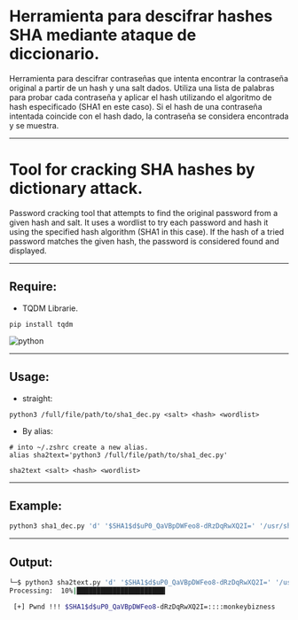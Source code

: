 # Herramienta para descifrar hashes SHA mediante ataque de diccionario.
Herramienta para descifrar contraseñas que intenta encontrar la contraseña original a partir de un hash y una salt dados. Utiliza una lista de palabras para probar cada contraseña y aplicar el hash utilizando el algoritmo de hash especificado (SHA1 en este caso). Si el hash de una contraseña intentada coincide con el hash dado, la contraseña se considera encontrada y se muestra.

---

# Tool for cracking SHA hashes by dictionary attack.
Password cracking tool that attempts to find the original password from a given hash and salt. It uses a wordlist to try each password and hash it using the specified hash algorithm (SHA1 in this case). If the hash of a tried password matches the given hash, the password is considered found and displayed.

---
## Require:
- TQDM Librarie.
```
pip install tqdm
```
![python](https://pypi-camo.freetls.fastly.net/6c7e16a4732b3e24d08c464d155bde3b89d95f80/68747470733a2f2f696d672e736869656c64732e696f2f707970692f707976657273696f6e732f7471646d2e7376673f6c6f676f3d707974686f6e266c6f676f436f6c6f723d7768697465)

---

## Usage:
- straight:
```
python3 /full/file/path/to/sha1_dec.py <salt> <hash> <wordlist>
```
- By alias:
```
# into ~/.zshrc create a new alias.
alias sha2text='python3 /full/file/path/to/sha1_dec.py'
```

```
sha2text <salt> <hash> <wordlist>
```

---

## Example:
```bash
python3 sha1_dec.py 'd' '$SHA1$d$uP0_QaVBpDWFeo8-dRzDqRwXQ2I=' '/usr/share/wordlists/rockyou.txt'
```

---

## Output:
```bash
└─$ python3 sha2text.py 'd' '$SHA1$d$uP0_QaVBpDWFeo8-dRzDqRwXQ2I=' '/usr/share/wordlists/rockyou.txt'
Processing:  10%|██████████████████████▎                                                                                                                                                                     | 1478437/14344392 [00:04<00:34, 369078.27it/s]

 [+] Pwnd !!! $SHA1$d$uP0_QaVBpDWFeo8-dRzDqRwXQ2I=::::monkeybizness
```

